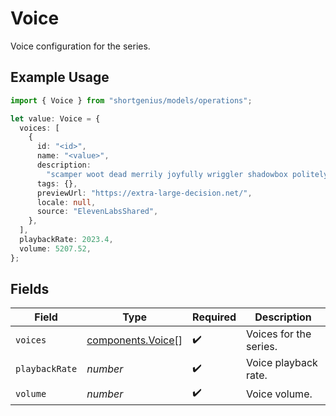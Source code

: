 # Voice

Voice configuration for the series.

## Example Usage

```typescript
import { Voice } from "shortgenius/models/operations";

let value: Voice = {
  voices: [
    {
      id: "<id>",
      name: "<value>",
      description:
        "scamper woot dead merrily joyfully wriggler shadowbox politely frightfully not",
      tags: {},
      previewUrl: "https://extra-large-decision.net/",
      locale: null,
      source: "ElevenLabsShared",
    },
  ],
  playbackRate: 2023.4,
  volume: 5207.52,
};
```

## Fields

| Field                                                  | Type                                                   | Required                                               | Description                                            |
| ------------------------------------------------------ | ------------------------------------------------------ | ------------------------------------------------------ | ------------------------------------------------------ |
| `voices`                                               | [components.Voice](../../models/components/voice.md)[] | :heavy_check_mark:                                     | Voices for the series.                                 |
| `playbackRate`                                         | *number*                                               | :heavy_check_mark:                                     | Voice playback rate.                                   |
| `volume`                                               | *number*                                               | :heavy_check_mark:                                     | Voice volume.                                          |